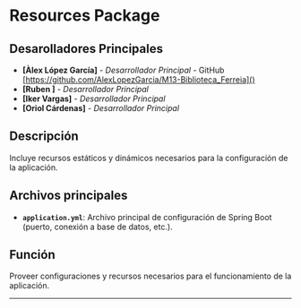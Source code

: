 # **Resources Package**

## Desarolladores Principales
- **[Àlex López García]** - *Desarrollador Principal* - GitHub [https://github.com/AlexLopezGarcia/M13-Biblioteca_Ferreia]()
- **[Ruben ]** - *Desarrollador Principal*
- **[Iker Vargas]** - *Desarrollador Principal*
- **[Oriol Cárdenas]** - *Desarrollador Principal*
## Descripción
Incluye recursos estáticos y dinámicos necesarios para la configuración de la aplicación.

## Archivos principales
- **`application.yml`**: Archivo principal de configuración de Spring Boot (puerto, conexión a base de datos, etc.).

## Función
Proveer configuraciones y recursos necesarios para el funcionamiento de la aplicación.

---
